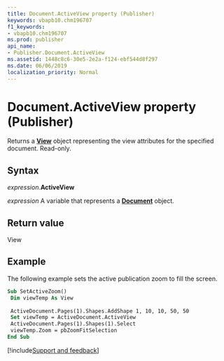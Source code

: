 ```yaml
---
title: Document.ActiveView property (Publisher)
keywords: vbapb10.chm196707
f1_keywords:
- vbapb10.chm196707
ms.prod: publisher
api_name:
- Publisher.Document.ActiveView
ms.assetid: 1448c8c6-30e5-2e2a-f124-ebf544d8f297
ms.date: 06/06/2019
localization_priority: Normal
---
```



# Document.ActiveView property (Publisher)

Returns a **[View](Publisher.View.md)** object representing the view attributes for the specified document. Read-only.


## Syntax

_expression_.**ActiveView**

_expression_ A variable that represents a **[Document](Publisher.Document.md)** object.


## Return value

View


## Example

The following example sets the active publication zoom to fill the screen.

```vb
Sub SetActiveZoom() 
 Dim viewTemp As View 
 
 ActiveDocument.Pages(1).Shapes.AddShape 1, 10, 10, 50, 50 
 Set viewTemp = ActiveDocument.ActiveView 
 ActiveDocument.Pages(1).Shapes(1).Select 
 viewTemp.Zoom = pbZoomFitSelection 
End Sub
```

[!include[Support and feedback](~/includes/feedback-boilerplate.md)]